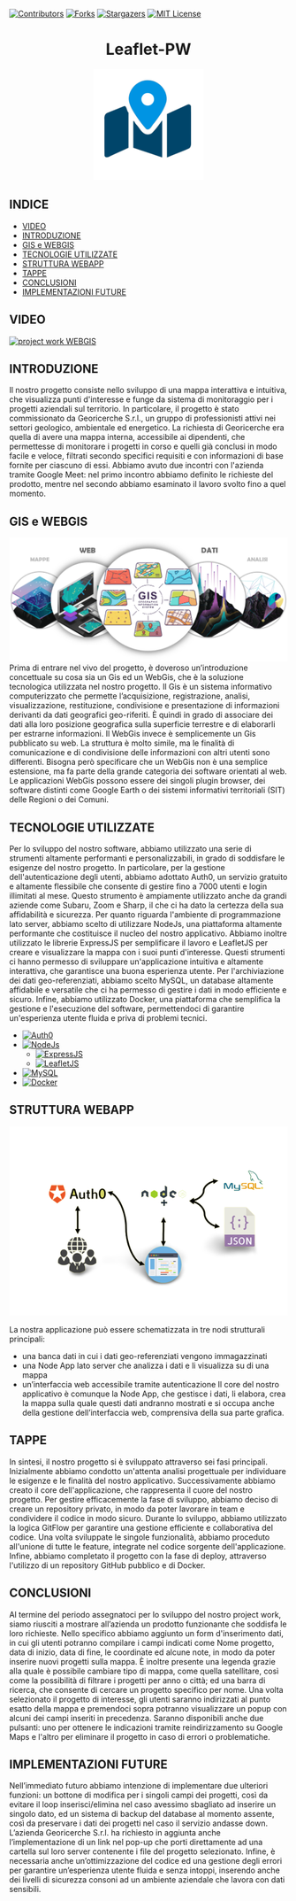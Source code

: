 [![Contributors][contributors-shield]](https://github.com/gabrielemrt/Leaflet-PW/contributors)
[![Forks][forks-shield]](https://github.com/gabrielemrt/Leaflet-PW/forks)
[![Stargazers][stars-shield]](https://github.com/gabrielemrt/Leaflet-PW/stargazers)
[![MIT License][license-shield]](https://github.com/gabrielemrt/Leaflet-PW/blob/main/LICENSE.txt)
<div align="center">
  <h1 align="center">Leaflet-PW</h1>
  <img src="images/icon.png" alt="Logo" style="width: 200px; height: 200px;">
</div>

## INDICE
-   [VIDEO](#VIDEO)
-   [INTRODUZIONE](#INTRODUZIONE)
-   [GIS e WEBGIS](#GIS-e-WEBGIS)
-   [TECNOLOGIE UTILIZZATE](#TECNOLOGIE-UTILIZZATE)
-   [STRUTTURA WEBAPP](#STRUTTURA-WEBAPP)
-   [TAPPE](#TAPPE)
-   [CONCLUSIONI](#CONCLUSIONI)
-   [IMPLEMENTAZIONI FUTURE](#IMPLEMENTAZIONI-FUTURE)

## VIDEO 
[![project work WEBGIS](http://img.youtube.com/vi/T6NpDhKnZj0/0.jpg)](http://www.youtube.com/watch?v=T6NpDhKnZj0 "project work WEBGIS")

## INTRODUZIONE
Il nostro progetto consiste nello sviluppo di una mappa interattiva e intuitiva, che visualizza punti d'interesse e funge da sistema di monitoraggio per i progetti aziendali sul territorio. In particolare, il progetto è stato commissionato da Georicerche S.r.l., un gruppo di professionisti attivi nei settori geologico, ambientale ed energetico. La richiesta di Georicerche era quella di avere una mappa interna, accessibile ai dipendenti, che permettesse di monitorare i progetti in corso e quelli già conclusi in modo facile e veloce, filtrati secondo specifici requisiti e con informazioni di base fornite per ciascuno di essi.
Abbiamo avuto due incontri con l'azienda tramite Google Meet: nel primo incontro abbiamo definito le richieste del prodotto, mentre nel secondo abbiamo esaminato il lavoro svolto fino a quel momento.

## GIS e WEBGIS
![Algorithm schema](./images/webgis.png)
Prima di entrare nel vivo del progetto, è doveroso un’introduzione concettuale su cosa sia un Gis ed un WebGis, che è la soluzione tecnologica utilizzata nel nostro progetto. 
Il Gis è un sistema informativo computerizzato che permette l’acquisizione, registrazione, analisi, visualizzazione, restituzione, condivisione e presentazione di informazioni derivanti da dati geografici geo-riferiti. È quindi in grado di associare dei dati alla loro posizione geografica sulla superficie terrestre e di elaborarli per estrarne informazioni. 
Il WebGis invece è semplicemente un Gis pubblicato su web. La struttura è molto simile, ma le finalità di comunicazione e di condivisione delle informazioni con altri utenti sono differenti. Bisogna però specificare che un WebGis non è una semplice estensione, ma fa parte della grande categoria dei software orientati al web. Le applicazioni WebGis possono essere dei singoli plugin browser, dei software distinti come Google Earth o dei sistemi informativi territoriali (SIT) delle Regioni o dei Comuni.

## TECNOLOGIE UTILIZZATE
Per lo sviluppo del nostro software, abbiamo utilizzato una serie di strumenti altamente performanti e personalizzabili, in grado di soddisfare le esigenze del nostro progetto. In particolare, per la gestione dell'autenticazione degli utenti, abbiamo adottato Auth0, un servizio gratuito e altamente flessibile che consente di gestire fino a 7000 utenti e login illimitati al mese. Questo strumento è ampiamente utilizzato anche da grandi aziende come Subaru, Zoom e Sharp, il che ci ha dato la certezza della sua affidabilità e sicurezza.
Per quanto riguarda l'ambiente di programmazione lato server, abbiamo scelto di utilizzare NodeJs, una piattaforma altamente performante che costituisce il nucleo del nostro applicativo. Abbiamo inoltre utilizzato le librerie ExpressJS per semplificare il lavoro e LeafletJS per creare e visualizzare la mappa con i suoi punti d'interesse. Questi strumenti ci hanno permesso di sviluppare un'applicazione intuitiva e altamente interattiva, che garantisce una buona esperienza utente.
Per l'archiviazione dei dati geo-referenziati, abbiamo scelto MySQL, un database altamente affidabile e versatile che ci ha permesso di gestire i dati in modo efficiente e sicuro. Infine, abbiamo utilizzato Docker, una piattaforma che semplifica la gestione e l'esecuzione del software, permettendoci di garantire un'esperienza utente fluida e priva di problemi tecnici.
* [![Auth0][auth0.img]][auth0.link]
* [![NodeJs][NodeJs.img]][NodeJs.link]
  * [![ExpressJS][ExpressJS.img]][ExpressJS.link]
  * [![LeafletJS][LeafletJS.img]][LeafletJS.link]
* [![MySQL][MySQL.img]][MySQL.link]
* [![Docker][Docker.img]][Docker.link]
 
## STRUTTURA WEBAPP
![Algorithm struttura](./images/struttura.png)

La nostra applicazione può essere schematizzata in tre nodi strutturali principali:
- una banca dati in cui i dati geo-referenziati vengono immagazzinati
- una Node App lato server che analizza i dati e li visualizza su di una mappa
- un’interfaccia web accessibile tramite autenticazione
Il core del nostro applicativo è comunque la Node App, che gestisce i dati, li elabora, crea la mappa sulla quale questi dati andranno mostrati e si occupa anche della gestione dell’interfaccia web, comprensiva della sua parte grafica.

## TAPPE
In sintesi, il nostro progetto si è sviluppato attraverso sei fasi principali. Inizialmente abbiamo condotto un'attenta analisi progettuale per individuare le esigenze e le finalità del nostro applicativo. Successivamente abbiamo creato il core dell'applicazione, che rappresenta il cuore del nostro progetto. Per gestire efficacemente la fase di sviluppo, abbiamo deciso di creare un repository privato, in modo da poter lavorare in team e condividere il codice in modo sicuro. Durante lo sviluppo, abbiamo utilizzato la logica GitFlow per garantire una gestione efficiente e collaborativa del codice. Una volta sviluppate le singole funzionalità, abbiamo proceduto all'unione di tutte le feature, integrate nel codice sorgente dell'applicazione. Infine, abbiamo completato il progetto con la fase di deploy, attraverso l'utilizzo di un repository GitHub pubblico e di Docker. 

## CONCLUSIONI
Al termine del periodo assegnatoci per lo sviluppo del nostro project work, siamo riusciti a mostrare all’azienda un prodotto funzionante che soddisfa le loro richieste. Nello specifico abbiamo aggiunto un form d'inserimento dati, in cui gli utenti potranno compilare i campi indicati come Nome progetto, data di inizio, data di fine, le coordinate ed alcune note, in modo da poter inserire nuovi progetti sulla mappa.
È inoltre presente una legenda grazie alla quale è possibile cambiare tipo di mappa, come quella satellitare, così come la possibilità di filtrare i progetti per anno o città; ed una barra di ricerca, che consente di cercare un progetto specifico per nome.
Una volta selezionato il progetto di interesse, gli utenti saranno indirizzati al punto esatto della mappa e premendoci sopra potranno visualizzare un popup con alcuni dei campi inseriti in precedenza. Saranno disponibili anche due pulsanti: uno per ottenere le indicazioni tramite reindirizzamento su Google Maps e l'altro per eliminare il progetto in caso di errori o problematiche.

## IMPLEMENTAZIONI FUTURE
Nell’immediato futuro abbiamo intenzione di implementare due ulteriori funzioni: un bottone di modifica per i singoli campi dei progetti, così da evitare il loop inserisci/elimina nel caso avessimo sbagliato ad inserire un singolo dato, ed un sistema di backup del database al momento assente, così da preservare i dati dei progetti nel caso il servizio andasse down.
L’azienda Georicerche S.r.l. ha richiesto in aggiunta anche l’implementazione di un link nel pop-up che porti direttamente ad una cartella sul loro server contenente i file del progetto selezionato.
Infine, è necessaria anche un’ottimizzazione del codice ed una gestione degli errori per garantire un’esperienza utente fluida e senza intoppi, inserendo anche dei livelli di sicurezza consoni ad un ambiente aziendale che lavora con dati sensibili.


<!-- MARKDOWN LINKS & IMAGES -->
<!-- https://www.markdownguide.org/basic-syntax/#reference-style-links -->
[contributors-shield]: https://img.shields.io/github/contributors/gabrielemrt/Leaflet-PW.svg?style=for-the-badge
[forks-shield]: https://img.shields.io/github/forks/gabrielemrt/Leaflet-PW.svg?style=for-the-badge
[stars-shield]: https://img.shields.io/github/stars/gabrielemrt/Leaflet-PW.svg?style=for-the-badge
[license-shield]: https://img.shields.io/github/license/gabrielemrt/Leaflet-PW.svg?style=for-the-badge


[auth0.img]:  https://img.shields.io/badge/auth0-orange?style=for-the-badge&logo=auth0&logoColor=white
[NodeJs.img]: https://img.shields.io/badge/nodeJS-darckgreen?style=for-the-badge&logo=node.js&logoColor=white
[ExpressJS.img]: https://img.shields.io/badge/ExpressJS-grey?style=for-the-badge&logo=express&logoColor=white
[LeafletJS.img]: https://img.shields.io/badge/LeafletJS-green?style=for-the-badge&logo=leaflet&logoColor=white
[MySQL.img]: https://img.shields.io/badge/mysql-yellow?style=for-the-badge&logo=mysql&logoColor=black
[Docker.img]: https://img.shields.io/badge/docker-blue?style=for-the-badge&logo=docker&logoColor=white
[auth0.link]: https://auth0.com/
[NodeJs.link]: https://nodejs.org/
[ExpressJS.link]: https://expressjs.com/
[LeafletJS.link]: https://leafletjs.com/
[MySQL.link]: https://www.mysql.com/
[Docker.link]: https://www.docker.com/

